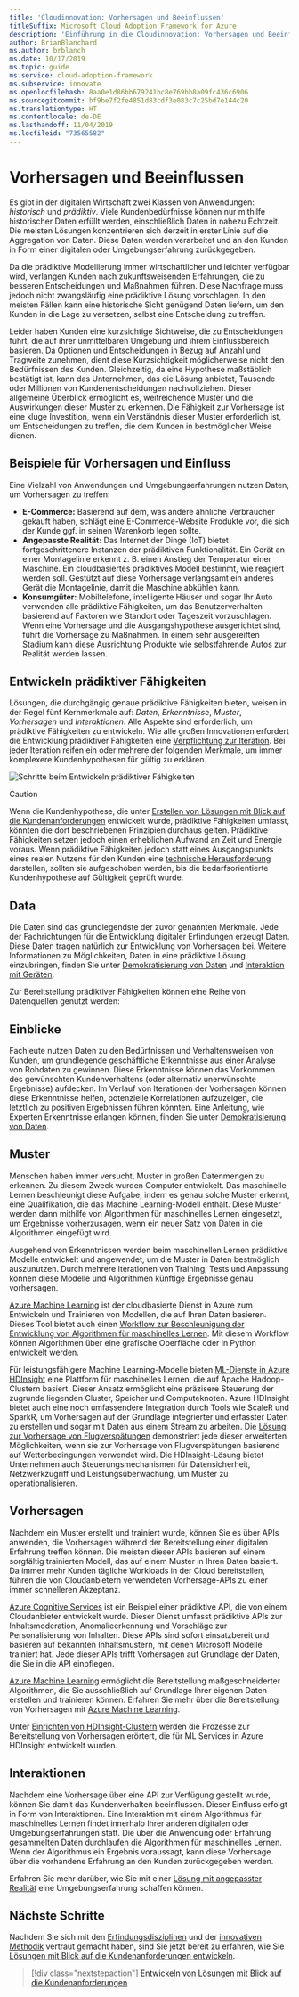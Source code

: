 ```yaml
---
title: 'Cloudinnovation: Vorhersagen und Beeinflussen'
titleSuffix: Microsoft Cloud Adoption Framework for Azure
description: 'Einführung in die Cloudinnovation: Vorhersagen und Beeinflussen'
author: BrianBlanchard
ms.author: brblanch
ms.date: 10/17/2019
ms.topic: guide
ms.service: cloud-adoption-framework
ms.subservice: innovate
ms.openlocfilehash: 8aa0e1d86bb679241bc8e769bb8a09fc436c6906
ms.sourcegitcommit: bf9be7f2fe4851d83cdf3e083c7c25bd7e144c20
ms.translationtype: HT
ms.contentlocale: de-DE
ms.lasthandoff: 11/04/2019
ms.locfileid: "73565582"
---
```

# <a name="predict-and-influence"></a>Vorhersagen und Beeinflussen

Es gibt in der digitalen Wirtschaft zwei Klassen von Anwendungen: *historisch* und *prädiktiv*. Viele Kundenbedürfnisse können nur mithilfe historischer Daten erfüllt werden, einschließlich Daten in nahezu Echtzeit. Die meisten Lösungen konzentrieren sich derzeit in erster Linie auf die Aggregation von Daten. Diese Daten werden verarbeitet und an den Kunden in Form einer digitalen oder Umgebungserfahrung zurückgegeben.

Da die prädiktive Modellierung immer wirtschaftlicher und leichter verfügbar wird, verlangen Kunden nach zukunftsweisenden Erfahrungen, die zu besseren Entscheidungen und Maßnahmen führen. Diese Nachfrage muss jedoch nicht zwangsläufig eine prädiktive Lösung vorschlagen. In den meisten Fällen kann eine historische Sicht genügend Daten liefern, um den Kunden in die Lage zu versetzen, selbst eine Entscheidung zu treffen.

Leider haben Kunden eine kurzsichtige Sichtweise, die zu Entscheidungen führt, die auf ihrer unmittelbaren Umgebung und ihrem Einflussbereich basieren. Da Optionen und Entscheidungen in Bezug auf Anzahl und Tragweite zunehmen, dient diese Kurzsichtigkeit möglicherweise nicht den Bedürfnissen des Kunden. Gleichzeitig, da eine Hypothese maßstäblich bestätigt ist, kann das Unternehmen, das die Lösung anbietet, Tausende oder Millionen von Kundenentscheidungen nachvollziehen. Dieser allgemeine Überblick ermöglicht es, weitreichende Muster und die Auswirkungen dieser Muster zu erkennen. Die Fähigkeit zur Vorhersage ist eine kluge Investition, wenn ein Verständnis dieser Muster erforderlich ist, um Entscheidungen zu treffen, die dem Kunden in bestmöglicher Weise dienen.

## <a name="examples-of-predictions-and-influence"></a>Beispiele für Vorhersagen und Einfluss

Eine Vielzahl von Anwendungen und Umgebungserfahrungen nutzen Daten, um Vorhersagen zu treffen:

- **E-Commerce:** Basierend auf dem, was andere ähnliche Verbraucher gekauft haben, schlägt eine E-Commerce-Website Produkte vor, die sich der Kunde ggf. in seinen Warenkorb legen sollte.
- **Angepasste Realität:** Das Internet der Dinge (IoT) bietet fortgeschrittenere Instanzen der prädiktiven Funktionalität. Ein Gerät an einer Montagelinie erkennt z. B. einen Anstieg der Temperatur einer Maschine. Ein cloudbasiertes prädiktives Modell bestimmt, wie reagiert werden soll. Gestützt auf diese Vorhersage verlangsamt ein anderes Gerät die Montagelinie, damit die Maschine abkühlen kann.
- **Konsumgüter:** Mobiltelefone, intelligente Häuser und sogar Ihr Auto verwenden alle prädiktive Fähigkeiten, um das Benutzerverhalten basierend auf Faktoren wie Standort oder Tageszeit vorzuschlagen. Wenn eine Vorhersage und die Ausgangshypothese ausgerichtet sind, führt die Vorhersage zu Maßnahmen. In einem sehr ausgereiften Stadium kann diese Ausrichtung Produkte wie selbstfahrende Autos zur Realität werden lassen.

## <a name="develop-predictive-capabilities"></a>Entwickeln prädiktiver Fähigkeiten

Lösungen, die durchgängig genaue prädiktive Fähigkeiten bieten, weisen in der Regel fünf Kernmerkmale auf: *Daten*, *Erkenntnisse*, *Muster*, *Vorhersagen* und *Interaktionen*. Alle Aspekte sind erforderlich, um prädiktive Fähigkeiten zu entwickeln. Wie alle großen Innovationen erfordert die Entwicklung prädiktiver Fähigkeiten eine [Verpflichtung zur Iteration](./index.md#commitment-to-iteration). Bei jeder Iteration reifen ein oder mehrere der folgenden Merkmale, um immer komplexere Kundenhypothesen für gültig zu erklären.

![Schritte beim Entwickeln prädiktiver Fähigkeiten](../../_images/innovate/predict-and-influence.png)

> [!CAUTION]
> Wenn die Kundenhypothese, die unter [Erstellen von Lösungen mit Blick auf die Kundenanforderungen](./build.md) entwickelt wurde, prädiktive Fähigkeiten umfasst, könnten die dort beschriebenen Prinzipien durchaus gelten. Prädiktive Fähigkeiten setzen jedoch einen erheblichen Aufwand an Zeit und Energie voraus. Wenn prädiktive Fähigkeiten jedoch statt eines Ausgangspunkts eines realen Nutzens für den Kunden eine [technische Herausforderung](./build.md#reduce-complexity-and-delay-technical-spikes) darstellen, sollten sie aufgeschoben werden, bis die bedarfsorientierte Kundenhypothese auf Gültigkeit geprüft wurde.

## <a name="data"></a>Data

Die Daten sind das grundlegendste der zuvor genannten Merkmale. Jede der Fachrichtungen für die Entwicklung digitaler Erfindungen erzeugt Daten. Diese Daten tragen natürlich zur Entwicklung von Vorhersagen bei. Weitere Informationen zu Möglichkeiten, Daten in eine prädiktive Lösung einzubringen, finden Sie unter [Demokratisierung von Daten](./data.md) und [Interaktion mit Geräten](./devices.md).

Zur Bereitstellung prädiktiver Fähigkeiten können eine Reihe von Datenquellen genutzt werden:

## <a name="insights"></a>Einblicke

Fachleute nutzen Daten zu den Bedürfnissen und Verhaltensweisen von Kunden, um grundlegende geschäftliche Erkenntnisse aus einer Analyse von Rohdaten zu gewinnen. Diese Erkenntnisse können das Vorkommen des gewünschten Kundenverhaltens (oder alternativ unerwünschte Ergebnisse) aufdecken. Im Verlauf von Iterationen der Vorhersagen können diese Erkenntnisse helfen, potenzielle Korrelationen aufzuzeigen, die letztlich zu positiven Ergebnissen führen könnten. Eine Anleitung, wie Experten Erkenntnisse erlangen können, finden Sie unter [Demokratisierung von Daten](./data.md).

## <a name="patterns"></a>Muster

Menschen haben immer versucht, Muster in großen Datenmengen zu erkennen. Zu diesem Zweck wurden Computer entwickelt. Das maschinelle Lernen beschleunigt diese Aufgabe, indem es genau solche Muster erkennt, eine Qualifikation, die das Machine Learning-Modell enthält. Diese Muster werden dann mithilfe von Algorithmen für maschinelles Lernen eingesetzt, um Ergebnisse vorherzusagen, wenn ein neuer Satz von Daten in die Algorithmen eingefügt wird.

Ausgehend von Erkenntnissen werden beim maschinellen Lernen prädiktive Modelle entwickelt und angewendet, um die Muster in Daten bestmöglich auszunutzen. Durch mehrere Iterationen von Training, Tests und Anpassung können diese Modelle und Algorithmen künftige Ergebnisse genau vorhersagen.

[Azure Machine Learning](https://docs.microsoft.com/azure/machine-learning/service/overview-what-is-azure-ml) ist der cloudbasierte Dienst in Azure zum Entwickeln und Trainieren von Modellen, die auf Ihren Daten basieren. Dieses Tool bietet auch einen [Workflow zur Beschleunigung der Entwicklung von Algorithmen für maschinelles Lernen](https://docs.microsoft.com/azure/machine-learning/service/concept-azure-machine-learning-architecture). Mit diesem Workflow können Algorithmen über eine grafische Oberfläche oder in Python entwickelt werden.

Für leistungsfähigere Machine Learning-Modelle bieten [ML-Dienste in Azure HDInsight](https://docs.microsoft.com/azure/hdinsight/r-server/r-server-overview) eine Plattform für maschinelles Lernen, die auf Apache Hadoop-Clustern basiert. Dieser Ansatz ermöglicht eine präzisere Steuerung der zugrunde liegenden Cluster, Speicher und Computeknoten. Azure HDInsight bietet auch eine noch umfassendere Integration durch Tools wie ScaleR und SparkR, um Vorhersagen auf der Grundlage integrierter und erfasster Daten zu erstellen und sogar mit Daten aus einem Stream zu arbeiten. Die [Lösung zur Vorhersage von Flugverspätungen](https://docs.microsoft.com/azure/hdinsight/hdinsight-hadoop-r-scaler-sparkr) demonstriert jede dieser erweiterten Möglichkeiten, wenn sie zur Vorhersage von Flugverspätungen basierend auf Wetterbedingungen verwendet wird. Die HDInsight-Lösung bietet Unternehmen auch Steuerungsmechanismen für Datensicherheit, Netzwerkzugriff und Leistungsüberwachung, um Muster zu operationalisieren.

## <a name="predictions"></a>Vorhersagen

Nachdem ein Muster erstellt und trainiert wurde, können Sie es über APIs anwenden, die Vorhersagen während der Bereitstellung einer digitalen Erfahrung treffen können. Die meisten dieser APIs basieren auf einem sorgfältig trainierten Modell, das auf einem Muster in Ihren Daten basiert. Da immer mehr Kunden tägliche Workloads in der Cloud bereitstellen, führen die von Cloudanbietern verwendeten Vorhersage-APIs zu einer immer schnelleren Akzeptanz.

[Azure Cognitive Services](https://docs.microsoft.com/azure/cognitive-services) ist ein Beispiel einer prädiktive API, die von einem Cloudanbieter entwickelt wurde. Dieser Dienst umfasst prädiktive APIs zur Inhaltsmoderation, Anomalieerkennung und Vorschläge zur Personalisierung von Inhalten. Diese APIs sind sofort einsatzbereit und basieren auf bekannten Inhaltsmustern, mit denen Microsoft Modelle trainiert hat. Jede dieser APIs trifft Vorhersagen auf Grundlage der Daten, die Sie in die API einpflegen.

[Azure Machine Learning](https://docs.microsoft.com/azure/machine-learning) ermöglicht die Bereitstellung maßgeschneiderter Algorithmen, die Sie ausschließlich auf Grundlage Ihrer eigenen Daten erstellen und trainieren können. Erfahren Sie mehr über die Bereitstellung von Vorhersagen mit [Azure Machine Learning](https://docs.microsoft.com/azure/machine-learning/service/how-to-deploy-and-where).

Unter [Einrichten von HDInsight-Clustern](https://docs.microsoft.com/azure/hdinsight/hdinsight-hadoop-provision-linux-clusters) werden die Prozesse zur Bereitstellung von Vorhersagen erörtert, die für ML Services in Azure HDInsight entwickelt wurden.

## <a name="interactions"></a>Interaktionen

Nachdem eine Vorhersage über eine API zur Verfügung gestellt wurde, können Sie damit das Kundenverhalten beeinflussen. Dieser Einfluss erfolgt in Form von Interaktionen. Eine Interaktion mit einem Algorithmus für maschinelles Lernen findet innerhalb Ihrer anderen digitalen oder Umgebungserfahrungen statt. Die über die Anwendung oder Erfahrung gesammelten Daten durchlaufen die Algorithmen für maschinelles Lernen. Wenn der Algorithmus ein Ergebnis voraussagt, kann diese Vorhersage über die vorhandene Erfahrung an den Kunden zurückgegeben werden.

Erfahren Sie mehr darüber, wie Sie mit einer [Lösung mit angepasster Realität](./devices.md#adjusted-reality) eine Umgebungserfahrung schaffen können.

## <a name="next-steps"></a>Nächste Schritte

Nachdem Sie sich mit den [Erfindungsdisziplinen](./invention.md) und der [innovativen Methodik](./index.md) vertraut gemacht haben, sind Sie jetzt bereit zu erfahren, wie Sie [Lösungen mit Blick auf die Kundenanforderungen entwickeln](./build.md).

> [!div class="nextstepaction"]
> [Entwickeln von Lösungen mit Blick auf die Kundenanforderungen](./build.md)
